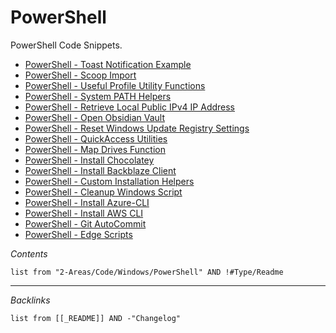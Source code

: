 # PowerShell

<!-- optional markdown-notes-tree directory description starts here -->

PowerShell Code Snippets.

<!-- optional markdown-notes-tree directory description ends here -->

* [PowerShell - Toast Notification Example](PowerShell%20-%20Toast%20Notification%20Example.md)
* [PowerShell - Scoop Import](PowerShell%20-%20Scoop%20Import.md)
* [PowerShell - Useful Profile Utility Functions](PowerShell%20-%20Useful%20Profile%20Utility%20Functions.md)
* [PowerShell - System PATH Helpers](PowerShell%20-%20System%20PATH%20Helpers.md)
* [PowerShell - Retrieve Local Public IPv4 IP Address](PowerShell%20-%20Retrieve%20Local%20Public%20IPv4%20IP%20Address.md)
* [PowerShell - Open Obsidian Vault](PowerShell%20-%20Open%20Obsidian%20Vault.md)
* [PowerShell - Reset Windows Update Registry Settings](PowerShell%20-%20Reset%20Windows%20Update%20Registry%20Settings.md)
* [PowerShell - QuickAccess Utilities](PowerShell%20-%20QuickAccess%20Utilities.md)
* [PowerShell - Map Drives Function](PowerShell%20-%20Map%20Drives%20Function.md)
* [PowerShell - Install Chocolatey](PowerShell%20-%20Install%20Chocolatey.md)
* [PowerShell - Install Backblaze Client](PowerShell%20-%20Install%20Backblaze%20Client.md)
* [PowerShell - Custom Installation Helpers](PowerShell%20-%20Custom%20Installation%20Helpers.md)
* [PowerShell - Cleanup Windows Script](PowerShell%20-%20Cleanup%20Windows%20Script.md)
* [PowerShell - Install Azure-CLI](PowerShell%20-%20Install%20Azure-CLI.md)
* [PowerShell - Install AWS CLI](PowerShell%20-%20Install%20AWS%20CLI.md)
* [PowerShell - Git AutoCommit](PowerShell%20-%20Git%20AutoCommit.md)
* [PowerShell - Edge Scripts](PowerShell%20-%20Edge%20Scripts.md)

*Contents*

````dataview
list from "2-Areas/Code/Windows/PowerShell" AND !#Type/Readme
````

---

*Backlinks*

````dataview
list from [[_README]] AND -"Changelog"
````
